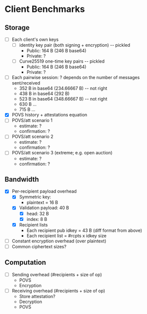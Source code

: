 # Client Benchmarks

## Storage

- [ ] Each client's own keys
  - [ ] identity key pair (both signing + encryption) -- pickled
    - Public: 164 B (246 B base64)
    - Private: ?
  - [ ] Curve25519 one-time key pairs -- pickled
    - Public: 164 B (246 B base64)
    - Private: ?
- [ ] Each pairwise session: ? depends on the number of messages sent/received
  - 352 B in base64 (234.66667 B) -- not right
  - 438 B in base64 (292 B)
  - 523 B in base64 (348.66667 B) -- not right
  - 630 B ...
  - 715 B ...
- [x] POVS history + attestations equation
- [ ] POVS/att scenario 1
  - estimate: ?
  - confirmation: ?
- [ ] POVS/att scenario 2
  - estimate: ?
  - confirmation: ?
- [ ] POVS/att scenario 3 (extreme; e.g. open auction)
  - estimate: ?
  - confirmation: ?

## Bandwidth

- [x] Per-recipient payload overhead
  - [x] Symmetric key:
    - plaintext = 16 B
  - [x] Validation payload: 40 B
    - [x] head: 32 B
    - [x] index: 8 B
  - [x] Recipient lists
    - Each recipient pub idkey = 43 B (diff format from above)
    - Each recipient list = #rcpts x idkey size
- [ ] Constant encryption overhead (over plaintext)
- [ ] Common ciphertext sizes?

## Computation

- [ ] Sending overhead (#recipients + size of op)
  - POVS
  - Encryption
- [ ] Receiving overhead (#recipients + size of op)
  - Store attestation?
  - Decryption
  - POVS
